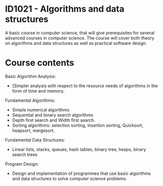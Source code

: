 # ID1021 - Algorithms and data structures
A basic course in computer science, that will give prerequisites for several advanced courses in computer science. The course will cover both theory on algorithms and data structures as well as practical software design.

# Course contents

Basic Algorithm Analysis:

* [Simpler analysis with respect to the resource needs of algorithms in the form of time and memory.

Fundamental Algorithms:

* Simple numerical algorithms
* Sequential and binary search algorithms
* Depth first search and Width first search.
* Sorting algorithms: selection sorting, insertion sorting, Quicksort, heapsort, mergesort.

Fundamental Data Structures:

* Linear lists, stacks, queues, hash tables, binary tree, heaps, binary search trees

Program Design:

* Design and implementation of programmes that use basic algorithms and data structures to solve computer science problems.
